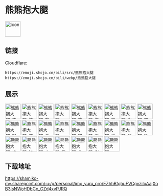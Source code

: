 # 熊熊抱大腿
<img src="https://emoji.shojo.cn/bili/src/熊熊抱大腿/icon.png" width="50" height="50" alt="icon">

## 链接
Cloudflare:
```
https://emoji.shojo.cn/bili/src/熊熊抱大腿
https://emoji.shojo.cn/bili/webp/熊熊抱大腿
```
## 展示
<img src="https://emoji.shojo.cn/bili/src/熊熊抱大腿/熊熊抱大腿-笑一个.png" width="50" height="50" alt="熊熊抱大腿-笑一个">
<img src="https://emoji.shojo.cn/bili/src/熊熊抱大腿/熊熊抱大腿-挖偶.png" width="50" height="50" alt="熊熊抱大腿-挖偶">
<img src="https://emoji.shojo.cn/bili/src/熊熊抱大腿/熊熊抱大腿-我来也.png" width="50" height="50" alt="熊熊抱大腿-我来也">
<img src="https://emoji.shojo.cn/bili/src/熊熊抱大腿/熊熊抱大腿-绝！.png" width="50" height="50" alt="熊熊抱大腿-绝！">
<img src="https://emoji.shojo.cn/bili/src/熊熊抱大腿/熊熊抱大腿-等等啊.png" width="50" height="50" alt="熊熊抱大腿-等等啊">
<img src="https://emoji.shojo.cn/bili/src/熊熊抱大腿/熊熊抱大腿-抱住大腿.png" width="50" height="50" alt="熊熊抱大腿-抱住大腿">
<img src="https://emoji.shojo.cn/bili/src/熊熊抱大腿/熊熊抱大腿-巨大震惊.png" width="50" height="50" alt="熊熊抱大腿-巨大震惊">
<img src="https://emoji.shojo.cn/bili/src/熊熊抱大腿/熊熊抱大腿-出来挨骂.png" width="50" height="50" alt="熊熊抱大腿-出来挨骂">
<img src="https://emoji.shojo.cn/bili/src/熊熊抱大腿/熊熊抱大腿-天兵来了.png" width="50" height="50" alt="熊熊抱大腿-天兵来了">
<img src="https://emoji.shojo.cn/bili/src/熊熊抱大腿/熊熊抱大腿-彩虹心情.png" width="50" height="50" alt="熊熊抱大腿-彩虹心情">
<img src="https://emoji.shojo.cn/bili/src/熊熊抱大腿/熊熊抱大腿-期待.png" width="50" height="50" alt="熊熊抱大腿-期待">
<img src="https://emoji.shojo.cn/bili/src/熊熊抱大腿/熊熊抱大腿-自己想想.png" width="50" height="50" alt="熊熊抱大腿-自己想想">
<img src="https://emoji.shojo.cn/bili/src/熊熊抱大腿/熊熊抱大腿-rock啃肉.png" width="50" height="50" alt="熊熊抱大腿-rock啃肉">
<img src="https://emoji.shojo.cn/bili/src/熊熊抱大腿/熊熊抱大腿-嘿咻嘿咻.png" width="50" height="50" alt="熊熊抱大腿-嘿咻嘿咻">
<img src="https://emoji.shojo.cn/bili/src/熊熊抱大腿/熊熊抱大腿-送你花花.png" width="50" height="50" alt="熊熊抱大腿-送你花花">
<img src="https://emoji.shojo.cn/bili/src/熊熊抱大腿/熊熊抱大腿-红包呼呼.png" width="50" height="50" alt="熊熊抱大腿-红包呼呼">
<img src="https://emoji.shojo.cn/bili/src/熊熊抱大腿/熊熊抱大腿-桃花朵朵.png" width="50" height="50" alt="熊熊抱大腿-桃花朵朵">
<img src="https://emoji.shojo.cn/bili/src/熊熊抱大腿/熊熊抱大腿-洗洗睡了.png" width="50" height="50" alt="熊熊抱大腿-洗洗睡了">
<img src="https://emoji.shojo.cn/bili/src/熊熊抱大腿/熊熊抱大腿-接我一球.png" width="50" height="50" alt="熊熊抱大腿-接我一球">
<img src="https://emoji.shojo.cn/bili/src/熊熊抱大腿/熊熊抱大腿-加油.png" width="50" height="50" alt="熊熊抱大腿-加油">
<img src="https://emoji.shojo.cn/bili/src/熊熊抱大腿/熊熊抱大腿-小心心满格.png" width="50" height="50" alt="熊熊抱大腿-小心心满格">
<img src="https://emoji.shojo.cn/bili/src/熊熊抱大腿/熊熊抱大腿-我石化了.png" width="50" height="50" alt="熊熊抱大腿-我石化了">
<img src="https://emoji.shojo.cn/bili/src/熊熊抱大腿/熊熊抱大腿-什么？！.png" width="50" height="50" alt="熊熊抱大腿-什么？！">
<img src="https://emoji.shojo.cn/bili/src/熊熊抱大腿/熊熊抱大腿-谢谢老板.png" width="50" height="50" alt="熊熊抱大腿-谢谢老板">
<img src="https://emoji.shojo.cn/bili/src/熊熊抱大腿/熊熊抱大腿-一脸懵逼.png" width="50" height="50" alt="熊熊抱大腿-一脸懵逼">

## 下载地址

https://shamiko-my.sharepoint.com/:u:/g/personal/img_yuru_pro/EZhhBfghuFVCgvziIoAajXoB3lsNWoHDbCo_GZd4xvPJRQ